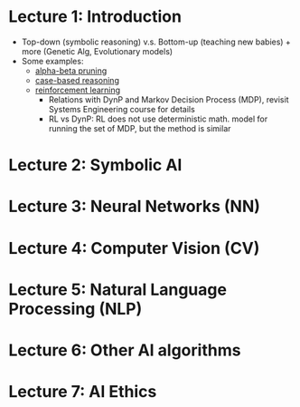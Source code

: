 # Lecture 1: Introduction
- Top-down (symbolic reasoning) v.s. Bottom-up (teaching new babies) + more (Genetic Alg, Evolutionary models)
- Some examples:
    - [alpha-beta pruning](https://en.wikipedia.org/wiki/Alpha%E2%80%93beta_pruning)
    - [case-based reasoning](https://en.wikipedia.org/wiki/Case-based_reasoning)
    - [reinforcement learning](https://en.wikipedia.org/wiki/Reinforcement_learning) 
        - Relations with DynP and Markov Decision Process (MDP), revisit Systems Engineering course for details
        - RL vs DynP: RL does not use deterministic math. model for running the set of MDP, but the method is similar
    





# Lecture 2: Symbolic AI

# Lecture 3: Neural Networks (NN)

# Lecture 4: Computer Vision (CV)

# Lecture 5: Natural Language Processing (NLP)

# Lecture 6: Other AI algorithms

# Lecture 7: AI Ethics